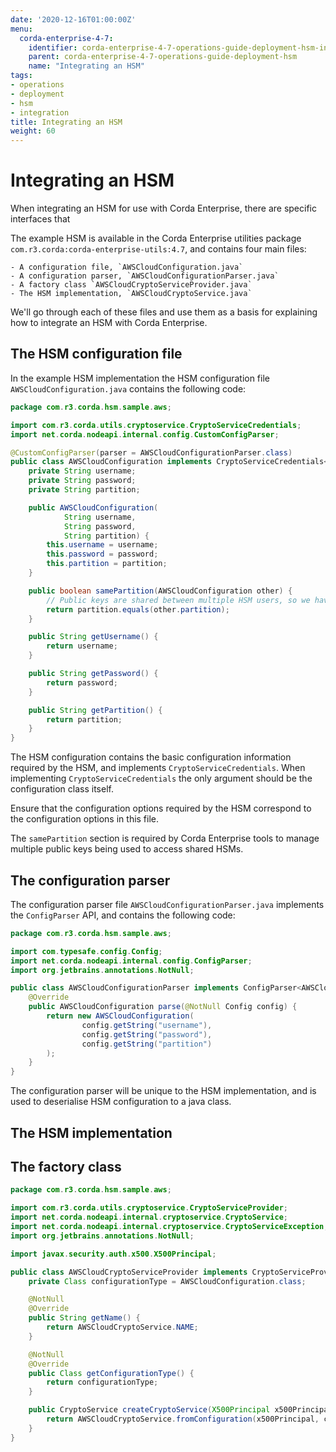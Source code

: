 ```yaml
---
date: '2020-12-16T01:00:00Z'
menu:
  corda-enterprise-4-7:
    identifier: corda-enterprise-4-7-operations-guide-deployment-hsm-integration
    parent: corda-enterprise-4-7-operations-guide-deployment-hsm
    name: "Integrating an HSM"
tags:
- operations
- deployment
- hsm
- integration
title: Integrating an HSM
weight: 60
---
```


# Integrating an HSM

When integrating an HSM for use with Corda Enterprise, there are specific interfaces that

The example HSM is available in the Corda Enterprise utilities package `com.r3.corda:corda-enterprise-utils:4.7`, and contains four main files:

    - A configuration file, `AWSCloudConfiguration.java`
    - A configuration parser, `AWSCloudConfigurationParser.java`
    - A factory class `AWSCloudCryptoServiceProvider.java`
    - The HSM implementation, `AWSCloudCryptoService.java`

We'll go through each of these files and use them as a basis for explaining how to integrate an HSM with Corda Enterprise.

## The HSM configuration file

In the example HSM implementation the HSM configuration file `AWSCloudConfiguration.java` contains the following code:

```java
package com.r3.corda.hsm.sample.aws;

import com.r3.corda.utils.cryptoservice.CryptoServiceCredentials;
import net.corda.nodeapi.internal.config.CustomConfigParser;

@CustomConfigParser(parser = AWSCloudConfigurationParser.class)
public class AWSCloudConfiguration implements CryptoServiceCredentials<AWSCloudConfiguration> {
    private String username;
    private String password;
    private String partition;

    public AWSCloudConfiguration(
            String username,
            String password,
            String partition) {
        this.username = username;
        this.password = password;
        this.partition = partition;
    }

    public boolean samePartition(AWSCloudConfiguration other) {
        // Public keys are shared between multiple HSM users, so we have to use different aliases within the same HSM instance.
        return partition.equals(other.partition);
    }

    public String getUsername() {
        return username;
    }

    public String getPassword() {
        return password;
    }

    public String getPartition() {
        return partition;
    }
}
```

The HSM configuration contains the basic configuration information required by the HSM, and implements `CryptoServiceCredentials`. When implementing `CryptoServiceCredentials` the only argument should be the configuration class itself.

Ensure that the configuration options required by the HSM correspond to the configuration options in this file.

The `samePartition` section is required by Corda Enterprise tools to manage multiple public keys being used to access shared HSMs.

## The configuration parser

The configuration parser file `AWSCloudConfigurationParser.java` implements the `ConfigParser` API, and contains the following code:

```java
package com.r3.corda.hsm.sample.aws;

import com.typesafe.config.Config;
import net.corda.nodeapi.internal.config.ConfigParser;
import org.jetbrains.annotations.NotNull;

public class AWSCloudConfigurationParser implements ConfigParser<AWSCloudConfiguration> {
    @Override
    public AWSCloudConfiguration parse(@NotNull Config config) {
        return new AWSCloudConfiguration(
                config.getString("username"),
                config.getString("password"),
                config.getString("partition")
        );
    }
}
```

The configuration parser will be unique to the HSM implementation, and is used to deserialise HSM configuration to a java class.

## The HSM implementation



## The factory class

```java
package com.r3.corda.hsm.sample.aws;

import com.r3.corda.utils.cryptoservice.CryptoServiceProvider;
import net.corda.nodeapi.internal.cryptoservice.CryptoService;
import net.corda.nodeapi.internal.cryptoservice.CryptoServiceException;
import org.jetbrains.annotations.NotNull;

import javax.security.auth.x500.X500Principal;

public class AWSCloudCryptoServiceProvider implements CryptoServiceProvider<AWSCloudConfiguration> {
    private Class configurationType = AWSCloudConfiguration.class;

    @NotNull
    @Override
    public String getName() {
        return AWSCloudCryptoService.NAME;
    }

    @NotNull
    @Override
    public Class getConfigurationType() {
        return configurationType;
    }

    public CryptoService createCryptoService(X500Principal x500Principal, AWSCloudConfiguration configuration) throws CryptoServiceException {
        return AWSCloudCryptoService.fromConfiguration(x500Principal, configuration);
    }
}
```
